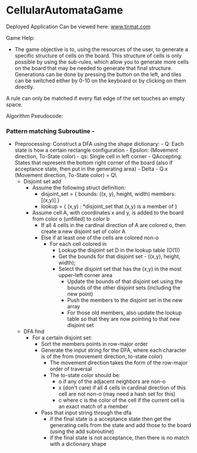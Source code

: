 # CellularAutomataGame

Deployed Application Can be viewed here: www.tirmat.com

Game Help:
- The game objective is to, using the resources of the user, to generate a specific structure of cells on the board. This structure of cells
is only possible by using the sub-rules, which allow you to generate more cells on the board that may be needed to generate that final structure.
Generations can be done by pressing the button on the left, and tiles can be switched either by 0-10 on the keyboard or by clicking on them directly.

A rule can only be matched if every flat edge of the set touches an empty space. 

Algorithm Pseudocode:

### Pattern matching Subroutine -
- Preprocessing: Construct a DFA using the shape dictionary:
		- Q: Each state is how a certain rectangle configuration 
		- Epsilon: (Movement direction, To-State color)
		- qs: Single cell in left corner
		- QAccepting: States that represent the bottom right corner of the board (also if acceptance state, then put in the generating area)
		- Delta - Q x (Movement direction, To-State color) = Q\
	- Disjoint set add 
		- Assume the following struct definition:
			- disjoint_set = 
			{
				bounds: ((x, y), height, width)
				members: [(x,y)]
			}
			- lookup = 
			{
				(x,y) : *disjoint_set that (x,y) is a member of
			}
		- Assume cell A, with coordinates x and y, is added to the board from color o (unfilled)  to color b
			- If all 4 cells in the cardinal direction of A are colored o, then create a new disjoint set of color A
			- Else if at least one of the cells are colored non-o
				- For each cell colored in
					- Lookup the disjoint set D in the lookup table (O(1))
					- Get the bounds for that disjoint set - ((x,y), height, width);
					- Select the disjoint set that has the (x,y) in the most upper-left corner area
						- Update the bounds of that disjoint set using the bounds of the other disjoint sets (including the new point)
						- Push the members to the disjoint set in the new array
						- For those old members, also update the lookup table so that they are now pointing to that new disjoint set
	- DFA find
		- For a certain disjoint set:
			- Sort the members points in row-major order
			- Generate the input string for the DFA, where each character is of the from (movement direction, to-state color)
				- The movement direction takes the form of the row-major order of traversal
				- The to-state color should be:
					- o if any of the adjacent neighbors are non-o
					- x (don't care) if all 4 cells in cardinal direction of this cell are not non-o (may need a hash set for this)
					- c where c is the color of the cell if the current cell is an exact match of a member
			- Pass that input string through the dfa
				- if the final state is a acceptance state then get the generating cells from the state and add those to the board (using the add subroutine)
				- if the final state is not acceptance, then there is no match with a dictionary shape
